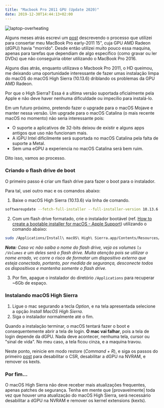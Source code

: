 ```yaml
---
title: "Macbook Pro 2011 GPU (Update 2020)"
date: 2019-12-30T14:44:13+02:00
---
```


![laptop-overheating](https://s3-eu-west-1.amazonaws.com/jefersonsantos-blog/2019/12/laptop-overheating.jpg)

Alguns meses atrás escrevi um [post](https://jefersonsantos.com/macbook-pro-2011-gpu-consertado/) descrevendo o processo que utilizei para consertar meu MacBook Pro early-2011 15", cuja GPU AMD Radeon (dGPU) havia "morrido". Desde então utilizei muito pouco essa maquina, apenas para tarefas que dependiam de algo específico (como gravar ou ler DVDs) que não conseguiria obter utilizando o MacBook Pro 2016.

Alguns dias atrás, enquanto utilizava o Macbook Pro 2011, o HD queimou, me deixando uma oportunidade interessante de fazer umas instalação limpa do macOS do macOS High Sierra (10.13.6) driblando os problemas da GPU AMD Radeon.

Por que o High Sierra? Essa é a ultima versão suportada oficialmente pela Apple e não deve haver nenhuma dificuldade ou impecílio para instalá-lo.

Em um futuro próximo, pretendo fazer o upgrade para o macOS Mojave e manter nessa versão. Um upgrade para o macOS Catalina (o mais recente macOS no momento) não seria interessante pois:

- O suporte a aplicativos de 32-bits deixou de existir e alguns apps antigos que uso não funcionam mais.
- A iGPU Intel dificilmente será suportada no macOS Catalina pela falta de suporte a Metal.
- Sem uma eGPU a experiencia no macOS Catalina será bem ruim.

Dito isso, vamos ao processo.

### Criando o flash drive de boot

O primeiro passo é criar um flash drive para fazer o boot para o instalador.

Para tal, usei outro mac e os comandos abaixo:

1. Baixe o macOS High Sierra (10.13.6) via linha de comando.

```bash
softwareupdate --fetch-full-installer --full-installer-version 10.13.6
```

2. Com um flash drive formatado, crie o instalador bootável (ref. [How to create a bootable installer for macOS - Apple Support](https://support.apple.com/en-us/HT201372)) utilizando o comando abaixo:

```bash
sudo /Applications/Install\ macOS\ High\ Sierra.app/Contents/Resources/createinstallmedia --volume /Volumes/Nome-Do-Flash-Drive
```

_**Nota:** Caso vc não saiba o nome do flash drive, veja os volumes `ls /Volumes` e um deles será o flash drive. Muita atenção pois se utilizar o nome errado, vc corre o risco de formatar um dispositivo externo que esteja conectado, portanto, por medida de segurança, desconecte todos os dispositivos e mantenha somente o flash drive._

3. Por fim, apague o instalador do diretório `/Applications` para recuperar ~6Gb de espaço.

### Instalando macOS High Sierra

1. Ligue o mac segurando a tecla _Option_, e na tela apresentada selecione a opção _Install MacOS High Sierra_.
2. Siga o instalador normalmente até o fim.

Quando a instalação terminar, o macOS tentará fazer o boot e consequentemente abrir a tela de login. **O mac vai falhar**, pois a tela de login depende da dGPU. Nada deve acontecer, nenhuma tela, cursor ou "sinal de vida". No meu caso, a tela ficou cinza, e a maquina travou.

Neste ponto, reinicie em modo restore (_Command + R_), e siga os passos do primeiro [post](https://jefersonsantos.com/macbook-pro-2011-gpu-consertado/) para desabilitar o CSR, desabilitar a dGPU na NVRAM, e remover os kexts.

### Por fim…

O macOS High Sierra não deve receber mais atualizações frequentes, apenas patches de segurança. Tenha em mente que [provavelmente] toda vez que houver uma atualização do macOS High Sierra, será necessário desabilitar a dGPU na NVRAM e remover os kernel extensions (kexts).
